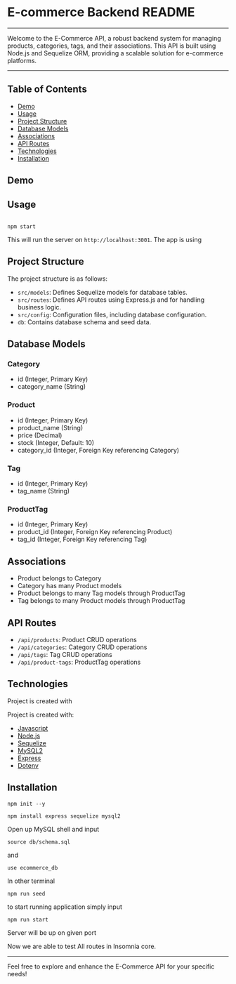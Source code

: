 # E-commerce Backend README

---
Welcome to the E-Commerce API, a robust backend system for managing products, categories, tags, and their associations. This API is built using Node.js and Sequelize ORM, providing a scalable solution for e-commerce platforms.

---

## Table of Contents

- [Demo](#demo)
- [Usage](#usage)
- [Project Structure](#project-structure)
- [Database Models](#database-models)
- [Associations](#associations)
- [API Routes](#api-routes)
- [Technologies](#technologies)
- [Installation](#installation)

## Demo

## Usage

```terminal

npm start

````

This will run the server on `http://localhost:3001`. The app is using

## Project Structure

The project structure is as follows:

- `src/models`: Defines Sequelize models for database tables.
- `src/routes`: Defines API routes using Express.js and for handling business logic.
- `src/config`: Configuration files, including database configuration.
- `db`: Contains database schema and seed data.

## Database Models

### Category

- id (Integer, Primary Key)
- category_name (String)

### Product

- id (Integer, Primary Key)
- product_name (String)
- price (Decimal)
- stock (Integer, Default: 10)
- category_id (Integer, Foreign Key referencing Category)

### Tag

- id (Integer, Primary Key)
- tag_name (String)

### ProductTag

- id (Integer, Primary Key)
- product_id (Integer, Foreign Key referencing Product)
- tag_id (Integer, Foreign Key referencing Tag)

## Associations

- Product belongs to Category
- Category has many Product models
- Product belongs to many Tag models through ProductTag
- Tag belongs to many Product models through ProductTag

## API Routes

- `/api/products`: Product CRUD operations
- `/api/categories`: Category CRUD operations
- `/api/tags`: Tag CRUD operations
- `/api/product-tags`: ProductTag operations

## Technologies

Project is created with

Project is created with:  

- [Javascript](https://www.javascript.com/)
- [Node.js](https://nodejs.org/en/)
- [Sequelize](https://www.npmjs.com/package/sequelize)
- [MySQL2](https://www.npmjs.com/package/mysql2)
- [Express](https://www.npmjs.com/package/express)
- [Dotenv](https://www.npmjs.com/package/dotenv)

## Installation

```terminal
npm init --y
```

```terminal
npm install express sequelize mysql2
```

Open up MySQL shell and input

```terminal
source db/schema.sql
```

and

```terminal
use ecommerce_db
```

In other terminal

```terminal
npm run seed
```

to start running application simply input

```terminal
npm run start
```

Server will be up on given port

Now we are able to test All routes in Insomnia core.

---
Feel free to explore and enhance the E-Commerce API for your specific needs!